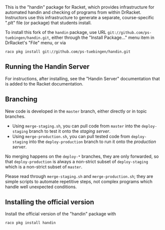 This is the "handin" package for Racket, which provides infrastructure
for automated handin and checking of programs from within DrRacket.
Instructors use this infrastructure to generate a separate,
course-specific ".plt" file (or package) that students install.

To install this fork of the `handin` package, use URL
`git://github.com/ps-tuebingen/handin.git`, either through the "Install
Package..." menu item in DrRacket's "File" menu, or via

    raco pkg install git://github.com/ps-tuebingen/handin.git

## Running the Handin Server

For instructions, after installing, see the "Handin Server" documentation that
is added to the Racket documentation.

## Branching

New code is developed in the `master` branch, either directly or in topic
branches.
- Using `merge-staging.sh`, you can pull code from `master` into the
  `deploy-staging` branch to test it onto the *staging server*.
- Using `merge-production.sh`, you can pull tested code from `deploy-staging`
  into the `deploy-production` branch to run it onto the *production server*.

No merging happens on the `deploy-*` branches, they are only
forwarded, so that `deploy-production` is always a non-strict subset of
`deploy-staging` which is a non-strict subset of `master`.

Please read through `merge-staging.sh` and `merge-production.sh`; they are
simple scripts to automate repetitive steps, not complex programs which handle
well unexpected conditions.

## Installing the official version

Install the official version of the "handin" package with

    raco pkg install handin
